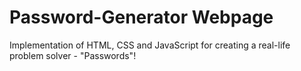# Password-Generator Webpage

Implementation of HTML, CSS and JavaScript for creating a real-life problem solver - "Passwords"!
